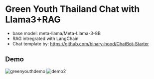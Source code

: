 # Green Youth Thailand Chat with Llama3+RAG
- base model: meta-llama/Meta-Llama-3-8B
- RAG intregrated with LangChain
- Chat template by: https://github.com/binary-hood/ChatBot-Starter

## **Demo** 
![greenyouthdemo](https://github.com/peak-pan/custom-chatbot-with-llama3-RAG-/assets/153482607/1bf05da6-61d6-42ea-a8b6-d093277bc3e9)
![demo2](https://github.com/peak-pan/custom-chatbot-with-llama3-RAG-/assets/153482607/1d4e3827-8e48-42ee-82b4-dae1a97c1dd1)
